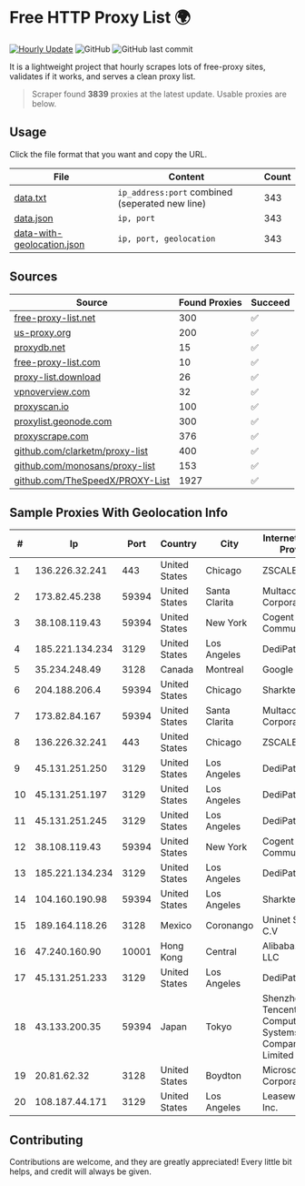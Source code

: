 
# Free HTTP Proxy List 🌍

[![Hourly Update](https://github.com/mertguvencli/http-proxy-list/actions/workflows/main.yml/badge.svg?branch=main)](https://github.com/mertguvencli/http-proxy-list/actions/workflows/main.yml)
![GitHub](https://img.shields.io/github/license/mertguvencli/http-proxy-list)
![GitHub last commit](https://img.shields.io/github/last-commit/mertguvencli/http-proxy-list)

It is a lightweight project that hourly scrapes lots of free-proxy sites, validates if it works, and serves a clean proxy list.


> Scraper found **3839** proxies at the latest update. Usable proxies are below.

## Usage

Click the file format that you want and copy the URL.


|File|Content|Count|
|----|-------|-----|
|[data.txt](https://raw.githubusercontent.com/mertguvencli/http-proxy-list/main/proxy-list/data.txt)|`ip_address:port` combined (seperated new line)|343|
|[data.json](https://raw.githubusercontent.com/mertguvencli/http-proxy-list/main/proxy-list/data.json)|`ip, port`|343|
|[data-with-geolocation.json](https://raw.githubusercontent.com/mertguvencli/http-proxy-list/main/proxy-list/data-with-geolocation.json)|`ip, port, geolocation`|343|

## Sources

|Source|Found Proxies|Succeed|
|------|-------------|-------|
|[free-proxy-list.net](https://free-proxy-list.net)|300|✅|
|[us-proxy.org](https://www.us-proxy.org)|200|✅|
|[proxydb.net](http://proxydb.net)|15|✅|
|[free-proxy-list.com](https://free-proxy-list.com/?page=&port=&type%5B%5D=http&type%5B%5D=https&up_time=0&search=Search)|10|✅|
|[proxy-list.download](https://www.proxy-list.download/HTTP)|26|✅|
|[vpnoverview.com](https://vpnoverview.com/privacy/anonymous-browsing/free-proxy-servers)|32|✅|
|[proxyscan.io](https://www.proxyscan.io)|100|✅|
|[proxylist.geonode.com](https://proxylist.geonode.com/api/proxy-list?limit=300&page=1&sort_by=lastChecked&sort_type=desc&protocols=http,https)|300|✅|
|[proxyscrape.com](https://api.proxyscrape.com/v2/?request=displayproxies&protocol=http&timeout=10000&country=all&ssl=all&anonymity=all)|376|✅|
|[github.com/clarketm/proxy-list](https://raw.githubusercontent.com/clarketm/proxy-list/master/proxy-list-raw.txt)|400|✅|
|[github.com/monosans/proxy-list](https://raw.githubusercontent.com/monosans/proxy-list/main/proxies/http.txt)|153|✅|
|[github.com/TheSpeedX/PROXY-List](https://raw.githubusercontent.com/TheSpeedX/PROXY-List/master/http.txt)|1927|✅|


## Sample Proxies With Geolocation Info

|#|Ip|Port|Country|City|Internet Service Provider|
|-|--|----|-------|----|-------------------------|
|1|136.226.32.241|443|United States|Chicago|ZSCALER, INC.|
|2|173.82.45.238|59394|United States|Santa Clarita|Multacom Corporation|
|3|38.108.119.43|59394|United States|New York|Cogent Communications|
|4|185.221.134.234|3129|United States|Los Angeles|DediPath|
|5|35.234.248.49|3128|Canada|Montreal|Google LLC|
|6|204.188.206.4|59394|United States|Chicago|Sharktech|
|7|173.82.84.167|59394|United States|Santa Clarita|Multacom Corporation|
|8|136.226.32.241|443|United States|Chicago|ZSCALER, INC.|
|9|45.131.251.250|3129|United States|Los Angeles|DediPath|
|10|45.131.251.197|3129|United States|Los Angeles|DediPath|
|11|45.131.251.245|3129|United States|Los Angeles|DediPath|
|12|38.108.119.43|59394|United States|New York|Cogent Communications|
|13|185.221.134.234|3129|United States|Los Angeles|DediPath|
|14|104.160.190.98|59394|United States|Los Angeles|Sharktech|
|15|189.164.118.26|3128|Mexico|Coronango|Uninet S.A. de C.V|
|16|47.240.160.90|10001|Hong Kong|Central|Alibaba.com LLC|
|17|45.131.251.233|3129|United States|Los Angeles|DediPath|
|18|43.133.200.35|59394|Japan|Tokyo|Shenzhen Tencent Computer Systems Company Limited|
|19|20.81.62.32|3128|United States|Boydton|Microsoft Corporation|
|20|108.187.44.171|3129|United States|Los Angeles|Leaseweb USA, Inc.|



## Contributing

Contributions are welcome, and they are greatly appreciated! Every
little bit helps, and credit will always be given.

